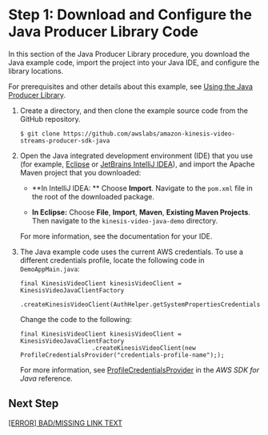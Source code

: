 # Step 1: Download and Configure the Java Producer Library Code<a name="producersdk-javaapi-downloadcode"></a>

In this section of the Java Producer Library procedure, you download the Java example code, import the project into your Java IDE, and configure the library locations\. 

For prerequisites and other details about this example, see [Using the Java Producer Library](http://docs.aws.amazon.com/kinesisvideostreams/latest/dg/producer-sdk-javaapi.html)\.

1. Create a directory, and then clone the example source code from the GitHub repository\. 

   ```
   $ git clone https://github.com/awslabs/amazon-kinesis-video-streams-producer-sdk-java
   ```

1. Open the Java integrated development environment \(IDE\) that you use \(for example, [Eclipse](http://www.eclipse.org/) or [JetBrains IntelliJ IDEA](https://www.jetbrains.com/idea/)\), and import the Apache Maven project that you downloaded: 

   + **In IntelliJ IDEA: ** Choose **Import**\. Navigate to the `pom.xml` file in the root of the downloaded package\.

   + **In Eclipse:** Choose **File**, **Import**, **Maven**, **Existing Maven Projects**\. Then navigate to the `kinesis-video-java-demo` directory\.

   For more information, see the documentation for your IDE\.

1. The Java example code uses the current AWS credentials\. To use a different credentials profile, locate the following code in `DemoAppMain.java`:

   ```
   final KinesisVideoClient kinesisVideoClient = KinesisVideoJavaClientFactory
                       .createKinesisVideoClient(AuthHelper.getSystemPropertiesCredentialsProvider());
   ```

   Change the code to the following:

   ```
   final KinesisVideoClient kinesisVideoClient = KinesisVideoJavaClientFactory
                       .createKinesisVideoClient(new ProfileCredentialsProvider("credentials-profile-name"););
   ```

   For more information, see [ProfileCredentialsProvider](http://docs.aws.amazon.com/AWSJavaSDK/latest/javadoc/com/amazonaws/auth/profile/ProfileCredentialsProvider.html#ProfileCredentialsProvider-java.lang.String-) in the *AWS SDK for Java* reference\.

## Next Step<a name="producersdk-javaapi-downloadcode-next"></a>

[[ERROR] BAD/MISSING LINK TEXT](producersdk-javaapi-writecode.md)